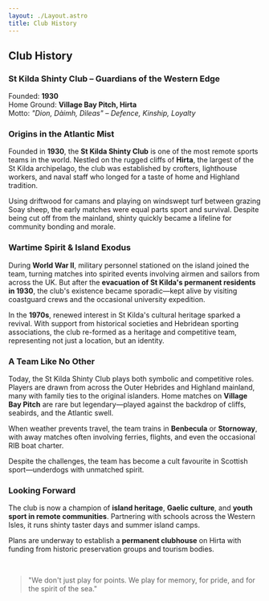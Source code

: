 ```yaml
---
layout: ./Layout.astro
title: Club History
---
```


## Club History

### St Kilda Shinty Club &ndash; Guardians of the Western Edge

Founded: **1930**  
Home Ground: **Village Bay Pitch, Hirta**  
Motto: *"Dion, Dàimh, Dìleas" &ndash; Defence, Kinship, Loyalty*  

### Origins in the Atlantic Mist

Founded in **1930**, the **St Kilda Shinty Club** is one of the most remote sports teams in the world. Nestled on the rugged cliffs of **Hirta**, the largest of the St Kilda archipelago, the club was established by crofters, lighthouse workers, and naval staff who longed for a taste of home and Highland tradition.

Using driftwood for camans and playing on windswept turf between grazing Soay sheep, the early matches were equal parts sport and survival. Despite being cut off from the mainland, shinty quickly became a lifeline for community bonding and morale.

### Wartime Spirit & Island Exodus

During **World War II**, military personnel stationed on the island joined the team, turning matches into spirited events involving airmen and sailors from across the UK. But after the **evacuation of St Kilda's permanent residents in 1930**, the club's existence became sporadic—kept alive by visiting coastguard crews and the occasional university expedition.

In the **1970s**, renewed interest in St Kilda's cultural heritage sparked a revival. With support from historical societies and Hebridean sporting associations, the club re-formed as a heritage and competitive team, representing not just a location, but an identity.

### A Team Like No Other

Today, the St Kilda Shinty Club plays both symbolic and competitive roles. Players are drawn from across the Outer Hebrides and Highland mainland, many with family ties to the original islanders. Home matches on **Village Bay Pitch** are rare but legendary—played against the backdrop of cliffs, seabirds, and the Atlantic swell.

When weather prevents travel, the team trains in **Benbecula** or **Stornoway**, with away matches often involving ferries, flights, and even the occasional RIB boat charter.

Despite the challenges, the team has become a cult favourite in Scottish sport—underdogs with unmatched spirit.

### Looking Forward

The club is now a champion of **island heritage**, **Gaelic culture**, and **youth sport in remote communities**. Partnering with schools across the Western Isles, it runs shinty taster days and summer island camps.

Plans are underway to establish a **permanent clubhouse** on Hirta with funding from historic preservation groups and tourism bodies.

<br />

> "We don't just play for points. We play for memory, for pride, and for the spirit of the sea."

